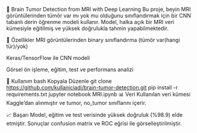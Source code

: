 🧠 Brain Tumor Detection from MRI with Deep Learning
Bu proje, beyin MRI görüntülerinden tümör var mı yok mu olduğunu sınıflandırmak için bir CNN tabanlı derin öğrenme modeli kullanır. Model, halka açık bir MRI veri kümesiyle eğitilmiş ve yüksek doğrulukla tahmin yapabilmektedir.

🚀 Özellikler
MRI görüntülerinden binary sınıflandırma (tümör var(hangi tür)/yok)

Keras/TensorFlow ile CNN modeli

Görsel ön işleme, eğitim, test ve performans analizi

📁 Kullanım
bash
Kopyala
Düzenle
git clone https://github.com/kullaniciadi/brain-tumor-detection.git
pip install -r requirements.txt
jupyter notebook MRI.ipynb
📊 Veri
Kullanılan veri kümesi Kaggle’dan alınmıştır ve tumor, no_tumor sınıflarını içerir.

📈 Başarı
Model, eğitim ve test verisinde yüksek doğruluk (%98.9) elde etmiştir. Sonuçlar confusion matrix ve ROC eğrisi ile görselleştirilmiştir.


